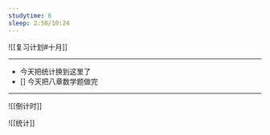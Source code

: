 ```yaml
---
studytime: 6
sleep: 2:50/10:24
---
```


![[复习计划#十月]]

---

- 今天把统计换到这里了
- [] 今天把八章数学题做完

---

![[倒计时]]

![[统计]]
